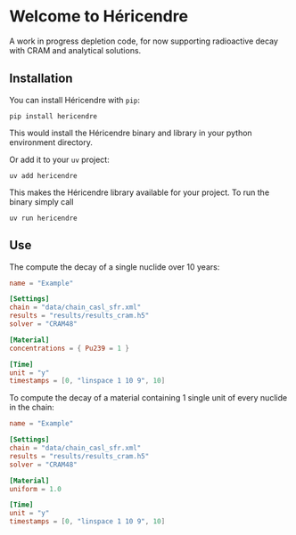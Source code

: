 # Welcome to Héricendre

A work in progress depletion code, for now supporting radioactive decay with CRAM and analytical solutions.

## Installation

You can install Héricendre with `pip`:

```console
pip install hericendre
```

This would install the Héricendre binary and library in your python environment directory.

Or add it to your `uv` project:

```console
uv add hericendre
```

This makes the Héricendre library available for your project.
To run the binary simply call

```console
uv run hericendre
```

## Use

The compute the decay of a single nuclide over 10 years:

```toml
name = "Example"

[Settings]
chain = "data/chain_casl_sfr.xml"
results = "results/results_cram.h5"
solver = "CRAM48"

[Material]
concentrations = { Pu239 = 1 }

[Time]
unit = "y"
timestamps = [0, "linspace 1 10 9", 10]
```

To compute the decay of a material containing 1 single unit of every nuclide in the chain:

```toml
name = "Example"

[Settings]
chain = "data/chain_casl_sfr.xml"
results = "results/results_cram.h5"
solver = "CRAM48"

[Material]
uniform = 1.0

[Time]
unit = "y"
timestamps = [0, "linspace 1 10 9", 10]
```
